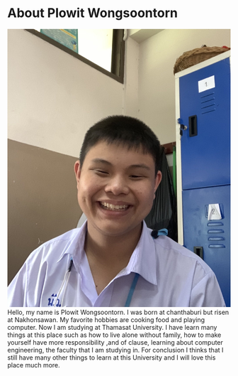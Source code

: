 # About Plowit Wongsoontorn
![](Meen_pic.jpg)
Hello, my name is Plowit Wongsoontorn. I was born at chanthaburi
but risen at Nakhonsawan. My favorite hobbies are cooking food 
and playing computer. Now I am studying at Thamasat University.
I have learn many things at this place such as how to live alone
without family, how to make yourself have more responsibility
,and of clause, learning about computer engineering, the faculty that
I am studying in. For conclusion I thinks that I still have many other
things to learn at this University and I will love this place much more.